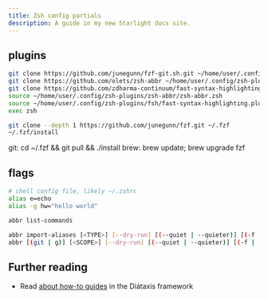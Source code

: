 ```yaml
---
title: Zsh config partials
description: A guide in my new Starlight docs site.
---
```


## plugins

```sh
git clone https://github.com/junegunn/fzf-git.sh.git ~/home/user/.config/fzf-git --single-branch --branch <main> --depth 1
git clone https://github.com/olets/zsh-abbr ~/home/user/.config/zsh-plugins/zsh-abbr --single-branch --branch <main> --depth 1
git clone https://github.com/zdharma-continuum/fast-syntax-highlighting ~/home/user/.config/zsh-plugins/fsh --single-branch --branch <main> --depth 1
source ~/home/user/.config/zsh-plugins/zsh-abbr/zsh-abbr.zsh
source ~/home/user/.config/zsh-plugins/fsh/fast-syntax-highlighting.plugin.zsh
exec zsh

git clone --depth 1 https://github.com/junegunn/fzf.git ~/.fzf
~/.fzf/install
```
git: cd ~/.fzf && git pull && ./install
brew: brew update; brew upgrade fzf

## flags

```sh
# shell config file, likely ~/.zshrc
alias e=echo
alias -g hw="hello world"

abbr list-commands

abbr import-aliases [<TYPE>] [--dry-run] [(--quiet | --quieter)] [(-f | --force)]
abbr [(git | g)] [<SCOPE>] [--dry-run] [(--quiet | --quieter)] [(-f | --force)] ABBREVIATION=EXPANSION


```

## Further reading

- Read [about how-to guides](https://diataxis.fr/how-to-guides/) in the Diátaxis framework
